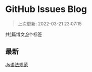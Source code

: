 # GitHub Issues Blog

>上次更新: 2022-03-21 23:07:15

共[1](https://github.com/ParanoidSu/blog/issues)篇博文,[9](https://github.com/ParanoidSu/blog/lables)个标签

最新
---
[Js语法规范](https://github.com/ParanoidSu/blog/issues/1)
